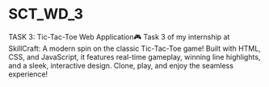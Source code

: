 # SCT_WD_3
TASK 3: Tic-Tac-Toe Web Application🎮 
Task 3 of my internship at SkillCraft: A modern spin on the classic Tic-Tac-Toe game! Built with HTML, CSS, and JavaScript, it features real-time gameplay, winning line highlights, and a sleek, interactive design. Clone, play, and enjoy the seamless experience!
